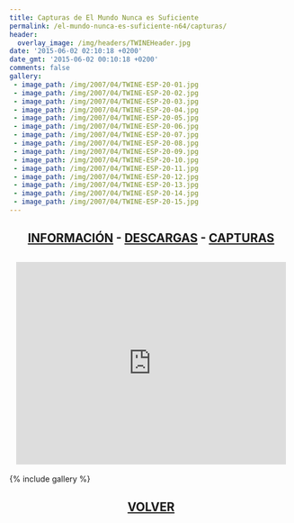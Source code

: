 ```yaml
---
title: Capturas de El Mundo Nunca es Suficiente
permalink: /el-mundo-nunca-es-suficiente-n64/capturas/
header:
  overlay_image: /img/headers/TWINEHeader.jpg
date: '2015-06-02 02:10:18 +0200'
date_gmt: '2015-06-02 00:10:18 +0200'
comments: false
gallery:
 - image_path: /img/2007/04/TWINE-ESP-20-01.jpg
 - image_path: /img/2007/04/TWINE-ESP-20-02.jpg
 - image_path: /img/2007/04/TWINE-ESP-20-03.jpg
 - image_path: /img/2007/04/TWINE-ESP-20-04.jpg
 - image_path: /img/2007/04/TWINE-ESP-20-05.jpg
 - image_path: /img/2007/04/TWINE-ESP-20-06.jpg
 - image_path: /img/2007/04/TWINE-ESP-20-07.jpg
 - image_path: /img/2007/04/TWINE-ESP-20-08.jpg
 - image_path: /img/2007/04/TWINE-ESP-20-09.jpg
 - image_path: /img/2007/04/TWINE-ESP-20-10.jpg
 - image_path: /img/2007/04/TWINE-ESP-20-11.jpg
 - image_path: /img/2007/04/TWINE-ESP-20-12.jpg
 - image_path: /img/2007/04/TWINE-ESP-20-13.jpg
 - image_path: /img/2007/04/TWINE-ESP-20-14.jpg
 - image_path: /img/2007/04/TWINE-ESP-20-15.jpg
---
```

<h2 style="text-align: center;"><strong><a href="/el-mundo-nunca-es-suficiente-n64/informacion/">INFORMACIÓN</a> - <a href="/el-mundo-nunca-es-suficiente-n64/descargar/">DESCARGAS</a> - <a href="/el-mundo-nunca-es-suficiente-n64/capturas/">CAPTURAS</a></strong></h2>

<h2 style="text-align: center;"><iframe src="https://www.youtube.com/embed/3RAJBB2a1f8" width="480" height="360" frameborder="0" allowfullscreen="allowfullscreen"></iframe></h2>

{% include gallery %}

<h2 style="text-align: center;"><a href="/el-mundo-nunca-es-suficiente-n64/"><strong>VOLVER</strong></a></h2>



